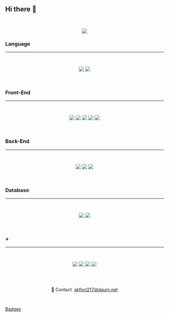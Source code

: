 ## Hi there 👋

<br/>
<p align="center">
  <img src="https://github-readme-stats.vercel.app/api?username=baegofda"/>
</p>

### **Language**

---

<br/>

<p align="center">
  <img src="https://img.shields.io/badge/JavaScript-F7DF1E?style=for-the-badge&logo=javascript&logoColor=white"/>
  <img src="https://img.shields.io/badge/TypeScript-007ACC?style=for-the-badge&logo=typescript&logoColor=white"/>
</p>

<br/>

### **Front-End**

---

<br/>

<p align="center">
  <img src="https://img.shields.io/badge/Vue.js-35495E?style=for-the-badge&logo=vuedotjs&logoColor=4FC08D"/>
  <img src="https://img.shields.io/badge/nuxt.js-00C58E?style=for-the-badge&logo=nuxtdotjs&logoColor=white"/>
  <img src="https://img.shields.io/badge/React-20232A?style=for-the-badge&logo=react&logoColor=61DAFB"/>
  <img src="https://img.shields.io/badge/React_Native-20232A?style=for-the-badge&logo=react&logoColor=61DAFB"/>
  <img src="https://img.shields.io/badge/Sass-CC6699?style=for-the-badge&logo=sass&logoColor=white"/>
</p>

<br/>

### **Back-End**

---

<br/>

<p align="center">
  <img src="https://img.shields.io/badge/Node.js-43853D?style=for-the-badge&logo=node.js&logoColor=white"/>
  <img src="https://img.shields.io/badge/Express.js-000000?style=for-the-badge&logo=express&logoColor=white"/>
  <img src="https://img.shields.io/badge/GraphQl-E10098?style=for-the-badge&logo=graphql&logoColor=white"/>
</p>

<br/>

### **Database**

---

<br/>

<p align="center">
  <img src="https://img.shields.io/badge/MySQL-00000F?style=for-the-badge&logo=mysql&logoColor=white"/>
  <img src="https://img.shields.io/badge/MongoDB-4EA94B?style=for-the-badge&logo=mongodb&logoColor=white"/>
</p>

<br/>

### **+**

---

<br/>

<p align="center">
  <img src="https://img.shields.io/badge/Netlify-00C7B7?style=for-the-badge&logo=netlify&logoColor=white"/>
  <img src="https://img.shields.io/badge/Heroku-430098?style=for-the-badge&logo=heroku&logoColor=white"/>
  <img src="https://img.shields.io/badge/Yarn-2C8EBB?style=for-the-badge&logo=yarn&logoColor=white"/>
  <img src="https://img.shields.io/badge/Postman-FF6C37?style=for-the-badge&logo=Postman&logoColor=white"/>
</p>

<br/>
<br/>

<p align="center">💌 Contact &nbsp;<a href="mailto:akfncl217@daum.net">akfncl217@daum.net</a></p>

<br/>

[Badges](https://github.com/alexandresanlim/Badges4-README.md-Profile)
